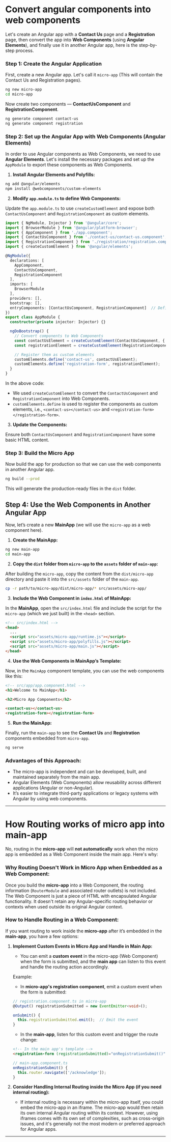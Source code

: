 # **Convert angular components into web components**

Let's create an Angular app with a **Contact Us** page and a **Registration** page, then convert the app into **Web Components** (using **Angular Elements**), and finally use it in another Angular app, here is the step-by-step process.

### **Step 1: Create the Angular Application**

First, create a new Angular app. Let's call it `micro-app` (This will contain the Contact Us and Registration pages).

```bash
ng new micro-app
cd micro-app
```

Now create two components — **ContactUsComponent** and **RegistrationComponent**.

```bash
ng generate component contact-us
ng generate component registration
```

### **Step 2: Set up the Angular App with Web Components (Angular Elements)**

In order to use Angular components as Web Components, we need to use **Angular Elements**. Let's install the necessary packages and set up the `AppModule` to export these components as Web Components.

1. **Install Angular Elements and Polyfills:**

```bash
ng add @angular/elements
npm install @webcomponents/custom-elements
```

2. **Modify `app.module.ts` to define Web Components:**

Update the `app.module.ts` to use `createCustomElement` and expose both `ContactUsComponent` and `RegistrationComponent` as custom elements.

```typescript
import { NgModule, Injector } from '@angular/core';
import { BrowserModule } from '@angular/platform-browser';
import { AppComponent } from './app.component';
import { ContactUsComponent } from './contact-us/contact-us.component';
import { RegistrationComponent } from './registration/registration.component';
import { createCustomElement } from '@angular/elements';

@NgModule({
  declarations: [
    AppComponent,
    ContactUsComponent,
    RegistrationComponent
  ],
  imports: [
    BrowserModule
  ],
  providers: [],
  bootstrap: [],
  entryComponents: [ContactUsComponent, RegistrationComponent]  // Define as entry components
})
export class AppModule {
  constructor(private injector: Injector) {}

  ngDoBootstrap() {
    // Convert components to Web Components
    const contactUsElement = createCustomElement(ContactUsComponent, { injector: this.injector });
    const registrationElement = createCustomElement(RegistrationComponent, { injector: this.injector });

    // Register them as custom elements
    customElements.define('contact-us', contactUsElement);
    customElements.define('registration-form', registrationElement);
  }
}
```

In the above code:
- We used `createCustomElement` to convert the `ContactUsComponent` and `RegistrationComponent` into Web Components.
- `customElements.define` is used to register the components as custom elements, i.e., `<contact-us></contact-us>` and `<registration-form></registration-form>`.

3. **Update the Components:**

Ensure both `ContactUsComponent` and `RegistrationComponent` have some basic HTML content.

### **Step 3: Build the Micro App**

Now build the app for production so that we can use the web components in another Angular app.

```bash
ng build --prod
```

This will generate the production-ready files in the `dist` folder.

## **Step 4: Use the Web Components in Another Angular App**

Now, let’s create a new **MainApp** (we will use the `micro-app` as a web component here).

1. **Create the MainApp:**

```bash
ng new main-app
cd main-app
```

2. **Copy the `dist` folder from `micro-app` to the `assets` folder of `main-app`:**

After building the `micro-app`, copy the content from the `dist/micro-app` directory and paste it into the `src/assets` folder of the `main-app`.

```bash
cp -r path/to/micro-app/dist/micro-app/* src/assets/micro-app/
```

3. **Include the Web Component in `index.html` of MainApp:**

In the **MainApp**, open the `src/index.html` file and include the script for the `micro-app` (which we just built) in the `<head>` section.

```html
<!-- src/index.html -->
<head>
  ...
  <script src="assets/micro-app/runtime.js"></script>
  <script src="assets/micro-app/polyfills.js"></script>
  <script src="assets/micro-app/main.js"></script>
</head>
```

4. **Use the Web Components in MainApp’s Template:**

Now, in the `MainApp` component template, you can use the web components like this:

```html
<!-- src/app/app.component.html -->
<h1>Welcome to MainApp</h1>

<h2>Micro App Components</h2>

<contact-us></contact-us>
<registration-form></registration-form>
```

5. **Run the MainApp:**

Finally, run the `main-app` to see the **Contact Us** and **Registration** components embedded from `micro-app`.

```bash
ng serve
```

### **Advantages of this Approach:**

- The micro-app is independent and can be developed, built, and maintained separately from the main app.
- Angular Elements (Web Components) allow reusability across different applications (Angular or non-Angular).
- It’s easier to integrate third-party applications or legacy systems with Angular by using web components.

-----------

# How Routing works of micro app into main-app

No, routing in the **micro-app** will **not automatically** work when the micro app is embedded as a Web Component inside the main app. Here's why:

### **Why Routing Doesn't Work in Micro App when Embedded as a Web Component:**

Once you build the **micro-app** into a Web Component, the routing information (`RouterModule` and associated router outlets) is not included. The Web Component is just a piece of HTML with encapsulated Angular functionality. It doesn't retain any Angular-specific routing behavior or contexts when used outside its original Angular context.

### **How to Handle Routing in a Web Component:**

If you want routing to work inside the **micro-app** after it’s embedded in the **main-app**, you have a few options:

1. **Implement Custom Events in Micro App and Handle in Main App:**
   - You can emit a **custom event** in the micro-app (Web Component) when the form is submitted, and the **main app** can listen to this event and handle the routing action accordingly.

   Example:
   - In **micro-app's registration component**, emit a custom event when the form is submitted:

   ```typescript
   // registration.component.ts in micro-app
   @Output() registrationSubmitted = new EventEmitter<void>();

   onSubmit() {
     this.registrationSubmitted.emit();  // Emit the event
   }
   ```

   - In the **main-app**, listen for this custom event and trigger the route change:

   ```html
   <!-- In the main app's template -->
   <registration-form (registrationSubmitted)="onRegistrationSubmit()"></registration-form>
   ```

   ```typescript
   // main-app.component.ts
   onRegistrationSubmit() {
     this.router.navigate(['/acknowledge']);
   }
   ```

2. **Consider Handling Internal Routing inside the Micro App (if you need internal routing):**
   - If internal routing is necessary within the micro-app itself, you could embed the micro-app in an iframe. The micro-app would then retain its own internal Angular routing within its context. However, using iframes comes with its own set of complexities, such as cross-origin issues, and it's generally not the most modern or preferred approach for Angular apps.

------

